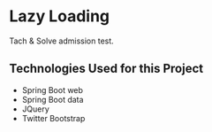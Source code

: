 Lazy Loading
============

Tach &amp; Solve admission test.

Technologies Used for this Project
----------------------------------

* Spring Boot web
* Spring Boot data
* JQuery
* Twitter Bootstrap

